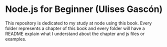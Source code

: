 # Node.js for Beginner (Ulises Gascón)

This repository is dedicated to my study at node using this book. Every folder represents a chapter
of this book and every folder will have a README explain what I understand about the chapter and js files
or examples.
 
